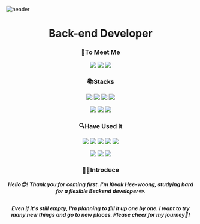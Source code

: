 ![header](https://capsule-render.vercel.app/api?type=soft&color=4682&height=200&text=✨Welcome!✨&section=header%20render&fontSize=90&fontColor=d6ace6)

<div align="center">

# Back-end Developer 
### 🙌To Meet Me
<a href="https://upbeat-actress-7f7.notion.site/b4c1ef0d77de4b3aa14e010b611e8c2e"><img src="https://img.shields.io/badge/Notion-7CFC00?style=flat-square&logo=Notion&logoColor=black&link=https://holy-mastodon-28b.notion.site/5b54cd12b06b4a34ab90c43f821e3dd7"/></a> 
<a href="mailto:gmldnd666@gmail.com"><img src="https://img.shields.io/badge/Email-EEE8AA?style=flat-square&logo=Gmail&logoColor=black&link=mailto:gmldnd666@gmail.com"/></a>
<a href="https://velog.io/@woong12"><img src="https://img.shields.io/badge/Velog-EEE8AA?style=flat-square&logo=Velog&logoColor=black&link=mailto:https://velog.io/@woong12"/></a>

### 📚Stacks
<img src="https://img.shields.io/badge/Java-4169E1?style=flat-square&logo=OpenJDK&logoColor=white"/></a>
<img src="https://img.shields.io/badge/JavaScript-808000?style=flat-square&logo=JavaScript&logoColor=white"/></a>
<img src="https://img.shields.io/badge/TypeScript-778899?style=flat-square&logo=TypeScript&logoColor=white"/></a>
<img src="https://img.shields.io/badge/Python-3CB371?style=flat-square&logo=Python&logoColor=white"/></a>

<img src="https://img.shields.io/badge/MySQL-C71585?style=flat-square&logo=MySQL&logoColor=white"/></a>
<img src="https://img.shields.io/badge/Node.js-B22222?style=flat-square&logo=Node.js&logoColor=white"/></a>
<img src="https://img.shields.io/badge/AWS-DB7093?style=flat-square&logo=Amazon AWS&logoColor=white"/></a>

### 🔍Have Used It
<img src="https://img.shields.io/badge/C-9932CC?style=flat-square&logo=C&logoColor=white"/></a>
<img src="https://img.shields.io/badge/Android-2F4F4F?style=flat-square&logo=Android&logoColor=white"/></a>
<img src="https://img.shields.io/badge/Oracle-9370DB?style=flat-square&logo=Oracle&logoColor=white"/></a>
<img src="https://img.shields.io/badge/Kotlin-BDB76B?style=flat-square&logo=Kotlin&logoColor=white"/></a>
<img src="https://img.shields.io/badge/Spring-00008B?style=flat-square&logo=Spring&logoColor=white"/></a>

<img src="https://img.shields.io/badge/Firebase-96A5FF?style=flat-square&logo=Firebase&logoColor=white"/></a>
<img src="https://img.shields.io/badge/HTML-4B0082?style=flat-square&logo=HTML5&logoColor=white"/></a>
<img src="https://img.shields.io/badge/CSS-006400?style=flat-square&logo=CSS3&logoColor=white"/></a>

### 👨‍💻Introduce
##### Hello😊! Thank you for coming first. I'm Kwak Hee-woong, studying hard for a **flexible Beckend developer**✏️.

##### Even if it's still empty, I'm planning to fill it up one by one. I want to try many new things and go to new places. Please cheer for my journey🎈!

</div>
